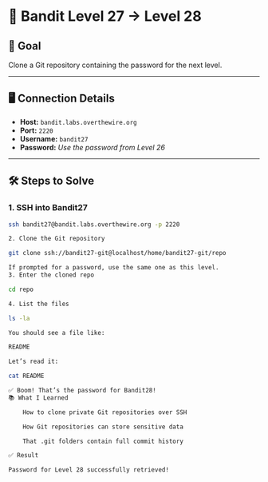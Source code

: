 # 📁 Bandit Level 27 → Level 28

## 🎯 Goal

Clone a Git repository containing the password for the next level.

---

## 🖥️ Connection Details

- **Host:** `bandit.labs.overthewire.org`
- **Port:** `2220`
- **Username:** `bandit27`
- **Password:** _Use the password from Level 26_

---

## 🛠️ Steps to Solve

### 1. SSH into Bandit27

```bash
ssh bandit27@bandit.labs.overthewire.org -p 2220

2. Clone the Git repository

git clone ssh://bandit27-git@localhost/home/bandit27-git/repo

If prompted for a password, use the same one as this level.
3. Enter the cloned repo

cd repo

4. List the files

ls -la

You should see a file like:

README

Let’s read it:

cat README

✅ Boom! That’s the password for Bandit28!
📚 What I Learned

    How to clone private Git repositories over SSH

    How Git repositories can store sensitive data

    That .git folders contain full commit history

✅ Result

Password for Level 28 successfully retrieved!

